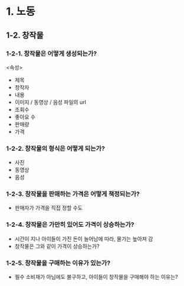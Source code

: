 # 1. 노동

## 1-2. 창작물

### 1-2-1. 창작물은 어떻게 생성되는가?
<속성>
- 제목
- 창작자
- 내용
- 이미지 / 동영상 / 음성 파일의 url
- 조회수
- 좋아요 수
- 판매량
- 가격

### 1-2-2. 창작물의 형식은 어떻게 되는가?
- 사진
- 동영상
- 음성

### 1-2-3. 창작물을 판매하는 가격은 어떻게 책정되는가?
- 판매자가 가격을 직접 정할 수도

### 1-2-4. 창작물은 가만히 있어도 가격이 상승하는가?
- 시간이 지나 아이들이 가진 돈이 늘어남에 따라, 물가는 높아져 감
- 창작물은 그와 같이 가격이 상승하는가?

### 1-2-5. 창작물을 구매하는 이유가 있는가?
- 필수 소비재가 아님에도 불구하고, 아이들이 창작물을 구매해야 하는 이유는?